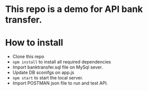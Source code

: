 
# This repo is a demo for API bank transfer.

# How to install

- Clone this repo
- `npm install` to install all required dependencies
-  Import banktransfer.sql file on MySql sever.
-  Update DB sconifgs on app.js
- `npm start` to start the local server.
-  Import POSTMAN json file to run and test API.
